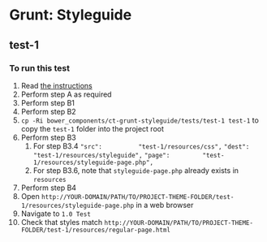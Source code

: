 # Grunt: Styleguide

## test-1

### To run this test

1. Read [the instructions](https://github.com/chrometoasters/ct-grunt-styleguide/)
1. Perform step A as required
1. Perform step B1
1. Perform step B2
1. `cp -Ri bower_components/ct-grunt-styleguide/tests/test-1 test-1` to copy the `test-1` folder into the project root
1. Perform step B3
    1. For step B3.4
        `"src":          "test-1/resources/css",`
        `"dest":         "test-1/resources/styleguide",`
        `"page":         "test-1/resources/styleguide-page.php",`
    1. For step B3.6, note that `styleguide-page.php` already exists in `resources`
1. Perform step B4
1. Open `http://YOUR-DOMAIN/PATH/TO/PROJECT-THEME-FOLDER/test-1/resources/styleguide-page.php` in a web browser
1. Navigate to `1.0 Test`
1. Check that styles match `http://YOUR-DOMAIN/PATH/TO/PROJECT-THEME-FOLDER/test-1/resources/regular-page.html`